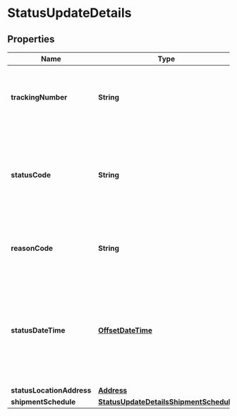 
# StatusUpdateDetails

## Properties
Name | Type | Description | Notes
------------ | ------------- | ------------- | -------------
**trackingNumber** | **String** | This is required to be provided for every package and should match with the trackingNumber sent for the shipment confirmation. | 
**statusCode** | **String** | Indicates the shipment status code of the package that provides transportation information for Amazon tracking systems and ultimately for the final customer. | 
**reasonCode** | **String** | Provides a reason code for the status of the package that will provide additional information about the transportation status. | 
**statusDateTime** | [**OffsetDateTime**](OffsetDateTime.md) | The date and time when the shipment status was updated. This field is expected to be in ISO-8601 date/time format, with UTC time zone or UTC offset. For example, 2020-07-16T23:00:00Z or 2020-07-16T23:00:00+01:00. | 
**statusLocationAddress** | [**Address**](Address.md) |  | 
**shipmentSchedule** | [**StatusUpdateDetailsShipmentSchedule**](StatusUpdateDetailsShipmentSchedule.md) |  |  [optional]



